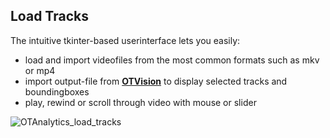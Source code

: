 ## Load Tracks 

The intuitive tkinter-based userinterface lets you easily:

* load and import videofiles from the most common formats such as mkv or mp4
* import output-file from [**OTVision**](https://github.com/OpenTrafficCam/OTVision) to display selected tracks and boundingboxes 
* play, rewind or scroll through video with mouse or slider

![OTAnalytics_load_tracks](https://user-images.githubusercontent.com/75123353/134514142-743cd826-5201-49b4-be7f-1f6af9939f0e.gif)
